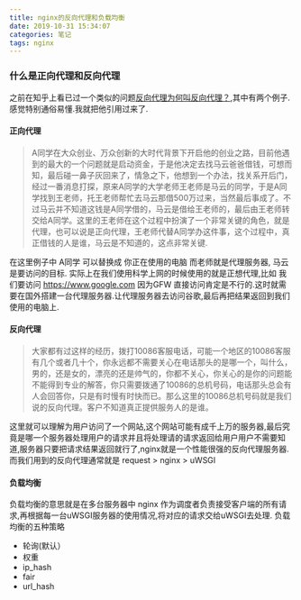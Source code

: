 ```yaml
---
title: nginx的反向代理和负载均衡
date: 2019-10-31 15:34:07
categories: 笔记
tags: nginx
---
```


### 什么是正向代理和反向代理
之前在知乎上看已过一个类似的问题[反向代理为何叫反向代理？](https://www.zhihu.com/question/24723688),其中有两个例子.感觉特别通俗易懂.我就把他引用过来了.
#### 正向代理
> A同学在大众创业、万众创新的大时代背景下开启他的创业之路，目前他遇到的最大的一个问题就是启动资金，于是他决定去找马云爸爸借钱，可想而知，最后碰一鼻子灰回来了，情急之下，他想到一个办法，找关系开后门，经过一番消息打探，原来A同学的大学老师王老师是马云的同学，于是A同学找到王老师，托王老师帮忙去马云那借500万过来，当然最后事成了。不过马云并不知道这钱是A同学借的，马云是借给王老师的，最后由王老师转交给A同学。这里的王老师在这个过程中扮演了一个非常关键的角色，就是代理，也可以说是正向代理，王老师代替A同学办这件事，这个过程中，真正借钱的人是谁，马云是不知道的，这点非常关键.

在这里例子中 A同学 可以替换成 你正在使用的电脑 而老师就是代理服务器, 马云是要访问的目标.
实际上在我们使用科学上网的时候使用的就是正想代理,比如 我们要访问 https://www.google.com 因为GFW 直接访问肯定是不行的.这时就需要在国外搭建一台代理服务器.让代理服务器去访问谷歌,最后再把结果返回到我们使用的电脑上.
#### 反向代理
>大家都有过这样的经历，拨打10086客服电话，可能一个地区的10086客服有几个或者几十个，你永远都不需要关心在电话那头的是哪一个，叫什么，男的，还是女的，漂亮的还是帅气的，你都不关心，你关心的是你的问题能不能得到专业的解答，你只需要拨通了10086的总机号码，电话那头总会有人会回答你，只是有时慢有时快而已。那么这里的10086总机号码就是我们说的反向代理。客户不知道真正提供服务人的是谁。

这里就可以理解为用户访问了一个网站,这个网站可能有成千上万的服务器,最后究竟是哪一个服务器处理用户的请求并且将处理请的请求返回给用户用户不需要知道,服务器只要把请求结果返回就行了,nginx就是一个性能很强的反向代理服务器.
而我们用到的反向代理通常就是  request > nginx > uWSGI

#### 负载均衡
负载均衡的意思就是在多台服务器中 nginx 作为调度者负责接受客户端的所有请求,再根据每一台uWSGI服务器的使用情况,将对应的请求交给uWSGI去处理.
负载均衡的五种策略
- 轮询(默认）
- 权重
- ip_hash
- fair
- url_hash
